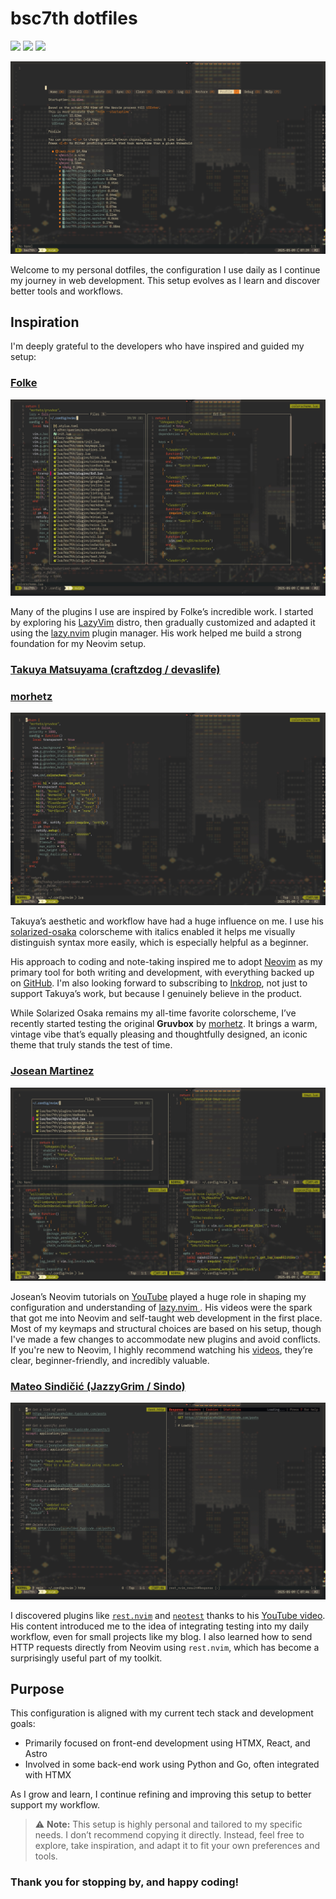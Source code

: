 # bsc7th dotfiles

<a href="https://dotfyle.com/bsc7th/dotfiles-nvim"><img src="https://dotfyle.com/bsc7th/dotfiles-nvim/badges/plugins?style=for-the-badge" /></a>
<a href="https://dotfyle.com/bsc7th/dotfiles-nvim"><img src="https://dotfyle.com/bsc7th/dotfiles-nvim/badges/leaderkey?style=for-the-badge" /></a>
<a href="https://dotfyle.com/bsc7th/dotfiles-nvim"><img src="https://dotfyle.com/bsc7th/dotfiles-nvim/badges/plugin-manager?style=for-the-badge" /></a>

![Neovim Performace](assets/nvim-perf.jpeg)

Welcome to my personal dotfiles, the configuration I use daily as I continue my journey in web development. This setup evolves as I learn and discover better tools and workflows.

## Inspiration

I'm deeply grateful to the developers who have inspired and guided my setup:

### [Folke](https://github.com/folke)

![Neovim Plugins](assets/fzf.jpeg)

Many of the plugins I use are inspired by Folke’s incredible work. I started by exploring his [LazyVim](https://www.lazyvim.org/) distro, then gradually customized and adapted it using the [lazy.nvim](https://lazy.folke.io/) plugin manager. His work helped me build a strong foundation for my Neovim setup.

### [Takuya Matsuyama (craftzdog / devaslife)](https://github.com/craftzdog)

### [morhetz](https://github.com/morhetz/gruvbox)

![Gruvbox Original](assets/gruvbox-colorscheme.jpeg)

Takuya’s aesthetic and workflow have had a huge influence on me. I use his [solarized-osaka](https://github.com/craftzdog/solarized-osaka.nvim) colorscheme with italics enabled it helps me visually distinguish syntax more easily, which is especially helpful as a beginner.

His approach to coding and note-taking inspired me to adopt [Neovim](https://neovim.io/) as my primary tool for both writing and development, with everything backed up on [GitHub](https://github.com/). I'm also looking forward to subscribing to [Inkdrop](https://www.inkdrop.app/), not just to support Takuya’s work, but because I genuinely believe in the product.

While Solarized Osaka remains my all-time favorite colorscheme, I’ve recently started testing the original **Gruvbox** by [morhetz](https://github.com/morhetz/gruvbox). It brings a warm, vintage vibe that’s equally pleasing and thoughtfully designed, an iconic theme that truly stands the test of time.

### [Josean Martinez](https://github.com/josean-dev)

![tmux](assets/tmux-sc.jpeg)

Josean’s Neovim tutorials on [YouTube](https://www.youtube.com/watch?v=6pAG3BHurdM) played a huge role in shaping my configuration and understanding of [ lazy.nvim ](https://lazy.folke.io/). His videos were the spark that got me into Neovim and self-taught web development in the first place.
Most of my keymaps and structural choices are based on his setup, though I've made a few changes to accommodate new plugins and avoid conflicts.  
If you're new to Neovim, I highly recommend watching his [videos](https://www.youtube.com/watch?v=6pAG3BHurdM), they’re clear, beginner-friendly, and incredibly valuable.

### [Mateo Sindičić (JazzyGrim / Sindo)](https://github.com/JazzyGrim/dotfiles/)

![rest.nvim](assets/rest.jpeg)

I discovered plugins like [`rest.nvim`](https://github.com/rest-nvim/rest.nvim) and [`neotest`](https://github.com/nvim-neotest/neotest) thanks to his [YouTube video](https://www.youtube.com/watch?v=V070Zmvx9AM).  
His content introduced me to the idea of integrating testing into my daily workflow, even for small projects like my blog. I also learned how to send HTTP requests directly from Neovim using `rest.nvim`, which has become a surprisingly useful part of my toolkit.

## Purpose

This configuration is aligned with my current tech stack and development goals:

- Primarily focused on front-end development using HTMX, React, and Astro
- Involved in some back-end work using Python and Go, often integrated with HTMX

As I grow and learn, I continue refining and improving this setup to better support my workflow.

> ⚠️ **Note:** This setup is highly personal and tailored to my specific needs. I don’t recommend copying it directly. Instead, feel free to explore, take inspiration, and adapt it to fit your own preferences and tools.

### Thank you for stopping by, and happy coding!
